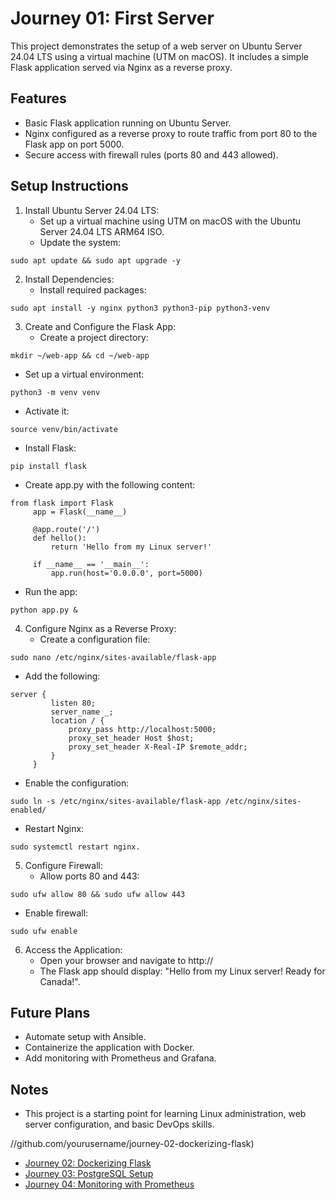 # Journey 01: First Server

This project demonstrates the setup of a web server on Ubuntu Server 24.04 LTS using a virtual machine (UTM on macOS). It includes a simple Flask application served via Nginx as a reverse proxy.

## Features
- Basic Flask application running on Ubuntu Server.
- Nginx configured as a reverse proxy to route traffic from port 80 to the Flask app on port 5000.
- Secure access with firewall rules (ports 80 and 443 allowed).

## Setup Instructions
1. Install Ubuntu Server 24.04 LTS:
   - Set up a virtual machine using UTM on macOS with the Ubuntu Server 24.04 LTS ARM64 ISO.
   - Update the system:
```
sudo apt update && sudo apt upgrade -y
```

2. Install Dependencies:
   - Install required packages:
```
sudo apt install -y nginx python3 python3-pip python3-venv
```

3. Create and Configure the Flask App:
   - Create a project directory:
```
mkdir ~/web-app && cd ~/web-app
```
   - Set up a virtual environment:
```
python3 -m venv venv
```
   - Activate it:
```
source venv/bin/activate
```
   - Install Flask:
```
pip install flask
 ```
   - Create app.py with the following content:
```
from flask import Flask
     app = Flask(__name__)

     @app.route('/')
     def hello():
         return 'Hello from my Linux server!'

     if __name__ == '__main__':
         app.run(host='0.0.0.0', port=5000)
```
- Run the app:
```
python app.py &
```

4. Configure Nginx as a Reverse Proxy:
   - Create a configuration file:
```
sudo nano /etc/nginx/sites-available/flask-app
```
   - Add the following:
```
server {
         listen 80;
         server_name _;
         location / {
             proxy_pass http://localhost:5000;
             proxy_set_header Host $host;
             proxy_set_header X-Real-IP $remote_addr;
         }
     }
```
- Enable the configuration:
```
sudo ln -s /etc/nginx/sites-available/flask-app /etc/nginx/sites-enabled/
```
   - Restart Nginx:
```
sudo systemctl restart nginx.
```

5. Configure Firewall:
   - Allow ports 80 and 443:
```
sudo ufw allow 80 && sudo ufw allow 443
```
   - Enable firewall:
```
sudo ufw enable
```

6. Access the Application:
   - Open your browser and navigate to http://<server-ip>
   - The Flask app should display: "Hello from my Linux server! Ready for Canada!".

## Future Plans
- Automate setup with Ansible.
- Containerize the application with Docker.
- Add monitoring with Prometheus and Grafana.

## Notes
- This project is a starting point for learning Linux administration, web server configuration, and basic DevOps skills.

//github.com/yourusername/journey-02-dockerizing-flask)
- [Journey 02: Dockerizing Flask](https://github.com/yourusername/journey-02-dockerizing-flask)
- [Journey 03: PostgreSQL Setup](https://github.com/yourusername/journey-03-postgresql-setup)
- [Journey 04: Monitoring with Prometheus](https://github.com/yourusername/journey-04-monitoring-prometheus)
